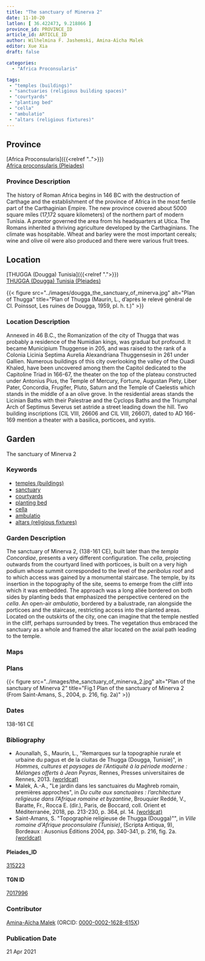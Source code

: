 ```yaml
---
title: "The sanctuary of Minerva 2"
date: 11-10-20
latlon: [ 36.422473, 9.218866 ]
province_id: PROVINCE_ID
article_id: ARTICLE_ID
author: Wilhelmina F. Jashemski, Amina-Aïcha Malek
editor: Xue Xia
draft: false

categories:
  - "Africa Proconsularis"

tags:
 - "temples (buildings)"
 - "sanctuaries (religious building spaces)"
 - "courtyards"
 - "planting bed"
 - "cella"
 - "ambulatio"
 - "altars (religious fixtures)"
---
```


## Province
[Africa Proconsularis]({{<relref "..">}}) \
[Africa proconsularis (Pleiades)](https://pleiades.stoa.org/places/991341)

### Province Description

The history of Roman Africa begins in 146 BC with the destruction of Carthage and the establishment of the province of Africa in the most fertile part of the Carthaginian Empire. The new province covered about 5000 square miles (17,172 square kilometers) of the northern part of modern Tunisia. A *praetor* governed the area from his headquarters at Utica. The Romans inherited a thriving agriculture developed by the Carthaginians. The  climate was hospitable. Wheat and barley were the most important cereals; wine and olive oil were also produced and there were various fruit trees.

## Location
[THUGGA (Dougga) Tunisia]({{<relref ".">}}) \
[THUGGA (Dougga) Tunisia (Pleiades)](https://pleiades.stoa.org/places/315223)


{{< figure src="../images/dougga_the_sanctuary_of_minerva.jpg" alt="Plan of Thugga" title="Plan of Thugga (Maurin, L.,  d’après le relevé général de Cl. Poinssot, Les ruines de Dougga, 1959, pl. h. t.)" >}}

### Location Description

Annexed in 46 B.C., the Romanization of the city of Thugga that was probably a residence of the Numidian kings, was gradual but profound. It became Municipium Thuggense in 205, and was raised to the rank of a Colonia Licinia Septima Aurelia Alexandriana Thuggensesin in 261 under Gallien. Numerous buildings of this city overlooking the valley of the Ouadi Khaled, have been uncovered among them the Capitol dedicated to the Capitoline Triad in 166-67, the theater on the top of the plateau constructed under Antonius Pius, the Temple of Mercury, Fortune, Augustan Piety, Liber Pater, Concordia, Frugifer, Pluto, Saturn and the Temple of Caelestis which stands in the middle of a an olive grove. In the residential areas stands the Licinian Baths with their Palestrae and the Cyclops Baths and the Triumphal Arch of Septimus Severus set astride a street leading down the hill. Two building inscriptions (CIL VIII, 26606 and CIL VIII, 26607), dated to AD 166-169 mention a theater with a basilica, porticoes, and xystis.

## Garden

The sanctuary of Minerva 2

### Keywords

- [temples (buildings)](http://vocab.getty.edu/page/aat/300007595)
- [sanctuary](#)
- [courtyards](http://vocab.getty.edu/page/aat/300004095)
- [planting bed](http://vocab.getty.edu/page/aat/300430426)
- [cella](#)
- [ambulatio](#)
- [altars (religious fixtures)](http://vocab.getty.edu/page/aat/300003725)

### Garden Description

The sanctuary of Minerva 2, (138-161 CE), built later than the *templa Concordiae*, presents a very different configuration. The *cella*, projecting outwards from the courtyard lined with porticoes, is built on a very high podium whose summit corresponded to the level of the *peribolus* roof and to which access was gained by a monumental staircase. The temple, by its insertion in the topography of the site, seems to emerge from the cliff into which it was embedded. The approach was a long allée bordered on both sides by  planting beds that emphasized the perspective centered on the *cella*. An open-air *ambulatio*, bordered by a balustrade, ran alongside the porticoes and the staircase, restricting access into the planted areas. Located on the outskirts of the city, one can imagine that the temple nestled in the cliff, perhaps surrounded by trees. The vegetation thus embraced the sanctuary as a whole and framed the altar located on the axial path leading to the temple.

### Maps

### Plans

{{< figure src="../images/the_sanctuary_of_minerva_2.jpg" alt="Plan of the sanctuary of Minerva 2" title="Fig.1 Plan of the sanctuary of Minerva 2 (From Saint-Amans, S., 2004, p. 216, fig. 2a)" >}}

### Dates

138-161 CE

### Bibliography

* Aounallah, S., Maurin, L., "Remarques sur la topographie rurale et urbaine du pagus et de la ciuitas de Thugga (Dougga, Tunisie)", in *Hommes, cultures et paysages de l'Antiquité à la période moderne : Mélanges offerts à Jean Peyras*, Rennes, Presses universitaires de Rennes, 2013. [(worldcat)](http://www.worldcat.org/oclc/7380877046)
* Malek, A.-A., "Le jardin dans les sanctuaires du Maghreb romain, premières approches", in *Du culte aux sanctuaires : l’architecture religieuse dans l’Afrique romaine et byzantine*, Brouquier Reddé, V., Baratte, Fr.,  Rocca E. (dir.), Paris, de Boccard, coll. Orient et Méditerranée, 2018, pp. 213-230, p. 364, pl. 14. [(worldcat)](http://www.worldcat.org/oclc/1028897747)
* Saint-Amans, S. "Topographie religieuse de Thugga (Dougga)"", in *Ville romaine d'Afrique proconsulaire (Tunisie)*, (Scripta
Antiqua, 9), Bordeaux : Ausonius Éditions 2004, pp. 340-341, p. 216, fig. 2a. [(worldcat)](http://www.worldcat.org/oclc/218514555)


#### Pleiades_ID

[315223](https://pleiades.stoa.org/places/315223)

#### TGN ID

[7017996](http://vocab.getty.edu/page/tgn/7017996)

### Contributor
[Amina-Aïcha Malek](http://worldcat.org/identities/lccn-n2012075871/) (ORCID: [0000-0002-1628-615X](https://orcid.org/0000-0002-1628-615X))
### Publication Date
21 Apr 2021
